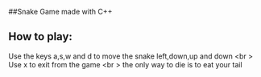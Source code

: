 ##Snake Game made with C++
## How to play:
Use the keys a,s,w and d to move the snake left,down,up and down <br \>
Use x to exit from the game <br \>
the only way to die is to eat your tail 
